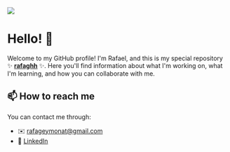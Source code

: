<img src="https://media.licdn.com/dms/image/D4D16AQHPRnLtWVmbxQ/profile-displaybackgroundimage-shrink_350_1400/0/1708308869356?e=1719446400&v=beta&t=ZNOWWz7ElRoU4P9hY1p8bAF_BKlBb-bc14xB1VL4RNc"/>

# Hello! 👋
Welcome to my GitHub profile! I'm Rafael, and this is my special repository ✨ **[rafaghh][website]** ✨. Here you'll find information about what I'm working on, what I'm learning, and how you can collaborate with me.

## 📫 How to reach me
You can contact me through:
- ✉️ [rafageymonat@gmail.com](mailto:rafageymonat@gmail.com)
- 🔗 [LinkedIn](https://www.linkedin.com/in/rafael-geymonat/)


[website]: https://github.rgeymonat.uy/

